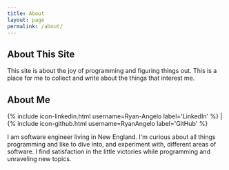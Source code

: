 ```yaml
---
title: About
layout: page
permalink: /about/
---
```

## About This Site

This site is about the joy of programming and figuring things out.
This is a place for me to collect and write about the things that interest me.

## About Me

{% include icon-linkedin.html username=Ryan-Angelo label='LinkedIn' %}  |  {% include icon-github.html username=RyanAngelo label='GitHub' %}

I am software engineer living in New England. I'm curious about all things programming and like to dive into, and experiment with, different areas of software. I find satisfaction in the little victories while programming and unraveling new topics.
